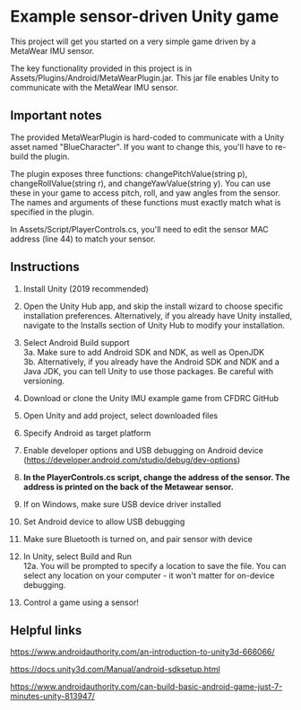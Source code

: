 # Example sensor-driven Unity game

This project will get you started on a very simple game driven by a MetaWear IMU sensor. 

The key functionality provided in this project is in Assets/Plugins/Android/MetaWearPlugin.jar. This jar file enables Unity to communicate with the MetaWear IMU sensor. 

## Important notes

The provided MetaWearPlugin is hard-coded to communicate with a Unity asset named "BlueCharacter". If you want to change this, you'll have to re-build the plugin.

The plugin exposes three functions: changePitchValue(string p), changeRollValue(string r), and changeYawValue(string y). You can use these in your game to access pitch, roll, and yaw angles from the sensor. The names and arguments of these functions must exactly match what is specified in the plugin.

In Assets/Script/PlayerControls.cs, you'll need to edit the sensor MAC address (line 44) to match your sensor.

## Instructions

1. Install Unity (2019 recommended)

2. Open the Unity Hub app, and skip the install wizard to choose specific installation preferences. Alternatively, if you already have Unity installed, navigate to the Installs section of Unity Hub to modify your installation.

3. Select Android Build support  
	 3a. Make sure to add Android SDK and NDK, as well as OpenJDK  
	 3b. Alternatively, if you already have the Android SDK and NDK and a Java JDK, you can tell Unity to use those packages. Be careful with versioning.  
   
4. Download or clone the Unity IMU example game from CFDRC GitHub

5. Open Unity and add project, select downloaded files

6. Specify Android as target platform

7. Enable developer options and USB debugging on Android device (https://developer.android.com/studio/debug/dev-options)

8. **In the PlayerControls.cs script, change the address of the sensor. The address is printed on the back of the Metawear sensor.**

9. If on Windows, make sure USB device driver installed

10. Set Android device to allow USB debugging

11. Make sure Bluetooth is turned on, and pair sensor with device

12. In Unity, select Build and Run  
   12a. You will be prompted to specify a location to save the file. You can select any location on your computer - it won't matter for on-device debugging.

13. Control a game using a sensor!

## Helpful links

https://www.androidauthority.com/an-introduction-to-unity3d-666066/

https://docs.unity3d.com/Manual/android-sdksetup.html

https://www.androidauthority.com/can-build-basic-android-game-just-7-minutes-unity-813947/
